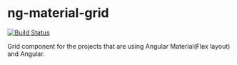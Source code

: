 # ng-material-grid

[![Build Status](https://travis-ci.org/arshabh/ng-material-grid.svg?branch=master)](https://travis-ci.org/arshabh/ng-material-grid)

Grid component for the projects that are using Angular Material(Flex layout) and Angular.

